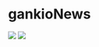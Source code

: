 # gankioNews
![](https://github.com/William619499149/gankioNews/blob/master/289821010986518927.jpg?raw=true)
![](https://github.com/William619499149/gankioNews/blob/master/89579243890091709.jpg?raw=true)
